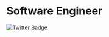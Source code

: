 # Software Engineer

[![Twitter Badge](https://img.shields.io/badge/-Twitter-55acee?style=flat-square&labelColor=55acee&logo=twitter&logoColor=white&link=https://twitter.com/sophiacodes/)](https://twitter.com/sophiacodes/)
<!--
**sophiacodes/sophiacodes** is a ✨ _special_ ✨ repository because its `README.md` (this file) appears on your GitHub profile.

Here are some ideas to get you started:

- 🔭 I’m currently working on ...
- 🌱 I’m currently learning ...
- 👯 I’m looking to collaborate on ...
- 🤔 I’m looking for help with ...
- 💬 Ask me about ...
- 📫 How to reach me: ...
- 😄 Pronouns: ...
- ⚡ Fun fact: ...
-->

